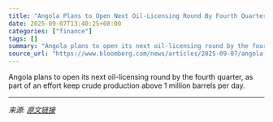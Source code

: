 ```yaml
---
title: "Angola Plans to Open Next Oil-Licensing Round By Fourth Quarter"
date: 2025-09-07T13:40:25+08:00
categories: ["finance"]
tags: []
summary: "Angola plans to open its next oil-licensing round by the fourth quarter, as part of an effort keep crude production above 1 million barrels per day."
source_url: "https://www.bloomberg.com/news/articles/2025-09-07/angola-plans-to-open-next-oil-licensing-round-by-fourth-quarter"
---
```


Angola plans to open its next oil-licensing round by the fourth quarter, as part of an effort keep crude production above 1 million barrels per day.

---

*来源: [原文链接](https://www.bloomberg.com/news/articles/2025-09-07/angola-plans-to-open-next-oil-licensing-round-by-fourth-quarter)*
